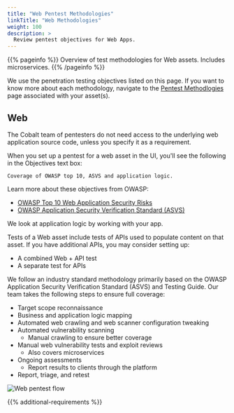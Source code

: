 ```yaml
---
title: "Web Pentest Methodologies"
linkTitle: "Web Methodologies"
weight: 100
description: >
  Review pentest objectives for Web Apps.
---
```


{{% pageinfo %}}
Overview of test methodologies for Web assets. Includes microservices.
{{% /pageinfo %}}

We use the penetration testing objectives listed on this page. If you want to know more
about each methodology, navigate to the [Pentest Methodlogies](..) page associated with your asset(s).

## Web

The Cobalt team of pentesters do not need access to the underlying web application source code,
unless you specify it as a requirement.

When you set up a pentest for a web asset in the UI, you'll see the following in the
Objectives text box:

```
Coverage of OWASP top 10, ASVS and application logic.
```

Learn more about these objectives from OWASP:

- [OWASP Top 10 Web Application Security Risks](https://owasp.org/www-project-top-ten)
- [OWASP Application Security Verification Standard (ASVS)](https://owasp.org/www-project-application-security-verification-standard)

We look at application logic by working with your app.

Tests of a Web asset include tests of APIs used to populate content on that asset. If you
have additional APIs, you may consider setting up:

- A combined Web + API test
- A separate test for APIs

We follow an industry standard methodology primarily based on the OWASP Application Security
Verification Standard (ASVS) and Testing Guide. Our team takes the following steps to ensure
full coverage:

- Target scope reconnaissance
- Business and application logic mapping
- Automated web crawling and web scanner configuration tweaking
- Automated vulnerability scanning
  - Manual crawling to ensure better coverage
- Manual web vulnerability tests and exploit reviews
  - Also covers microservices 
- Ongoing assessments
  - Report results to clients through the platform
- Report, triage, and retest

![Web pentest flow](/gsg/WebPentest.png "Flow chart for web penetration tests")

{{% additional-requirements %}}
